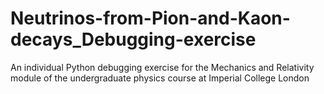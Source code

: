 # Neutrinos-from-Pion-and-Kaon-decays_Debugging-exercise
An individual Python debugging exercise for the Mechanics and Relativity module of the undergraduate physics course at Imperial College London
